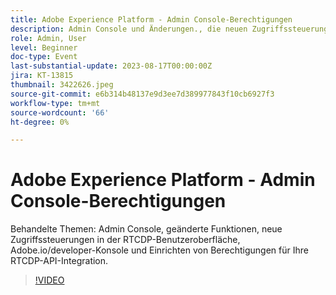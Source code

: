 ```yaml
---
title: Adobe Experience Platform - Admin Console-Berechtigungen
description: Admin Console und Änderungen., die neuen Zugriffssteuerungen in der RTCDP-Benutzeroberfläche, Adobe.io/developer-Konsole und die Einrichtung von Berechtigungen für Ihre RTCDP-API-Integration.
role: Admin, User
level: Beginner
doc-type: Event
last-substantial-update: 2023-08-17T00:00:00Z
jira: KT-13815
thumbnail: 3422626.jpeg
source-git-commit: e6b314b48137e9d3ee7d389977843f10cb6927f3
workflow-type: tm+mt
source-wordcount: '66'
ht-degree: 0%

---
```


# Adobe Experience Platform - Admin Console-Berechtigungen

Behandelte Themen: Admin Console, geänderte Funktionen, neue Zugriffssteuerungen in der RTCDP-Benutzeroberfläche, Adobe.io/developer-Konsole und Einrichten von Berechtigungen für Ihre RTCDP-API-Integration.

>[!VIDEO](https://video.tv.adobe.com/v/3422626/?learn=on)
